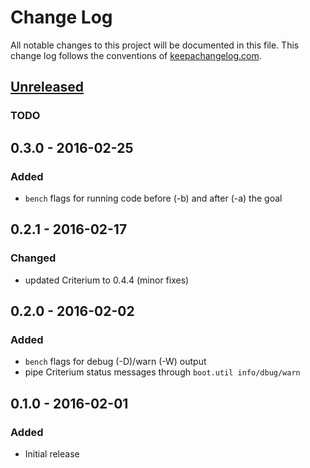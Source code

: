 # Change Log
All notable changes to this project will be documented in this file. This
change log follows the conventions of [keepachangelog.com](http://keepachangelog.com/).

## [Unreleased]
### TODO

## 0.3.0 - 2016-02-25
### Added
- `bench` flags for running code before (-b) and after (-a) the goal

## 0.2.1 - 2016-02-17
### Changed
- updated Criterium to 0.4.4 (minor fixes)

## 0.2.0 - 2016-02-02
### Added
- `bench` flags for debug (-D)/warn (-W) output
- pipe Criterium status messages through `boot.util info/dbug/warn`

## 0.1.0 - 2016-02-01
### Added
- Initial release

[Unreleased]: https://github.com/tulos/boot-criterium/compare/0.3.0...HEAD
